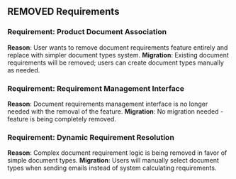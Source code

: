 ## REMOVED Requirements

### Requirement: Product Document Association

**Reason**: User wants to remove document requirements feature entirely and replace with simpler document types system.
**Migration**: Existing document requirements will be removed; users can create document types manually as needed.

### Requirement: Requirement Management Interface

**Reason**: Document requirements management interface is no longer needed with the removal of the feature.
**Migration**: No migration needed - feature is being completely removed.

### Requirement: Dynamic Requirement Resolution

**Reason**: Complex document requirement logic is being removed in favor of simple document types.
**Migration**: Users will manually select document types when sending emails instead of system calculating requirements.
